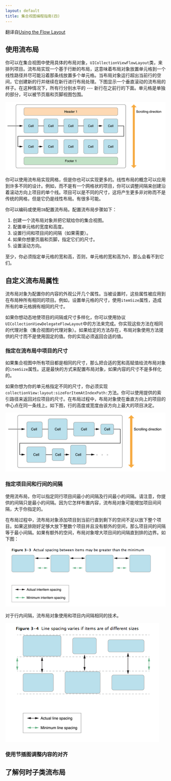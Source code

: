 ```yaml
---
layout: default
title: 集合视图编程指南(四)
---
```


翻译自[Using the Flow Layout](https://developer.apple.com/library/ios/documentation/WindowsViews/Conceptual/CollectionViewPGforIOS/UsingtheFlowLayout/UsingtheFlowLayout.html)

## 使用流布局

你可以在集合视图中使用具体的布局对象，`UICollectionViewFlowLayout`类，来排列项目。流布局实现一个基于行断的布局，这意味着布局对象放置单元格到一个线性路径并尽可能沿着那条线放置多个单元格。当布局对象运行超出当前行的空间，它创建新的行并继续在新行进行布局处理。下图显示一个垂直滚动的流布局的样子。在这种情况下，所有行分别水平的 --- 新行在之前行的下面。单元格是单独的部分，可以被节页眉和页脚视图包围。

<div class="img-section"><img class="sample-img" src="/images/guide/collection_view_guide_6.png"></div>

你可以使用流布局实现网格，但是你也可以实现更多的。线性布局的概念可以应用到许多不同的设计。例如，而不是有一个网格状的项目，你可以调整间隔来创建沿着滚动方向上项目的单个线。项目可以是不同的尺寸，这将产生更多非对称而不是传统的网格，但是它仍是线性布局。有很多可能。

你可以编码或使用`IB`配置流布局。配置流布局步骤如下：

1. 创建一个流布局对象并把它赋给你的集合视图。
2. 配置单元格的宽度和高度。
3. 设置行间和项目间的间隔（如果需要）。
4. 如果你想要页眉和页脚，指定它们的尺寸。
5. 设置滚动方向。

<div class="note">至少，你必须指定单元格的宽和高，否则，单元格的宽和高为0，那么会看不到它们。</div>

## 自定义流布局属性

流布局对象为配置你的内容的外观公开几个属性。当被设置时，这些属性被应用到在布局种所有相同的项目。例如，设置单元格的尺寸，使用`itemSize`属性，造成所有的单元格拥有相同的尺寸。

如果你想动态地使项目的间隔或尺寸多样化，你可以使用协议`UICollectionViewDelegateFlowLayout`中的方法来完成。你实现这些方法在相同的代理对象（集合视图的代理对象）。如果给定的方法存在，布局对象使用方法提供的尺寸而不是使用固定的值。你的实现必须返回合适的值。

### 指定在流布局中项目的尺寸

如果集合视图中所有项目都是相同的尺寸，那么把合适的宽和高赋值给流布局对象的`itemSize`属性。这是最快的方式来配置布局对象，如果内容的尺寸不是多样化的。

如果你想为你的单元格指定不同的尺寸，你必须实现`collectionView:layout:sizeForItemAtIndexPath:`方法。你可以使用提供的索引路径来返回对应项目的尺寸。在布局过程中，布局对象使在垂直方向上的项目的中心点在同一条线上。如下图，行的高度或宽度由该方向上最大的项目决定。

<div class="img-section"><img class="sample-img" src="/images/guide/collection_view_guide_7.png"></div>

### 指定项目间和行间的间隔

使用流布局，你可以指定同行项目间最小的间隔及行间最小的间隔。请注意，你提供的间隔只是最小的间隔。因为它怎样布置内容，流布局对象可能增加项目间间隔，大于你指定的。

在布局过程中，流布局对象添加项目到当前行直到剩下的空间不足以放下整个项目。如果这排刚好足够大放下整数个项目并且没有额外的空间，那么项目间的间隔等于最小间隔。如果有额外的空间，布局对象增大项目间的间隔直到排的边界。如下图：

<div class="img-section"><img class="sample-img" src="/images/guide/collection_view_guide_8.png"></div>

对于行内间隔，流布局对象使用和项目内间隔相同的技术。

<div class="img-section"><img class="sample-img" src="/images/guide/collection_view_guide_9.png"></div>

### 使用节插图调整内容的对齐

## 了解何时子类流布局